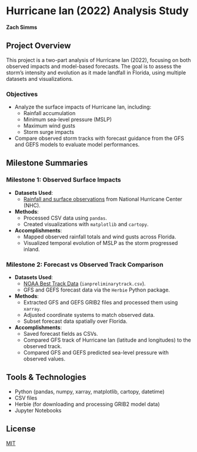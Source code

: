 # Hurricane Ian (2022) Analysis Study

**Zach Simms**

## Project Overview

This project is a two-part analysis of Hurricane Ian (2022), focusing on both observed impacts and model-based forecasts. The goal is to assess the storm’s intensity and evolution as it made landfall in Florida, using multiple datasets and visualizations.

### Objectives
- Analyze the surface impacts of Hurricane Ian, including:
  - Rainfall accumulation
  - Minimum sea-level pressure (MSLP)
  - Maximum wind gusts
  - Storm surge impacts
- Compare observed storm tracks with forecast guidance from the GFS and GEFS models to evaluate model performances.

## Milestone Summaries

### Milestone 1: Observed Surface Impacts
- **Datasets Used**:
  - [Rainfall and surface observations](https://www.nhc.noaa.gov/data/tcr/AL092022_Ian.pdf) from National Hurricane Center (NHC).
- **Methods**:
  - Processed CSV data using `pandas`.
  - Created visualizations with `matplotlib` and `cartopy`.
- **Accomplishments**:
  - Mapped observed rainfall totals and wind gusts across Florida.
  - Visualized temporal evolution of MSLP as the storm progressed inland.

### Milestone 2: Forecast vs Observed Track Comparison
- **Datasets Used**:
  - [NOAA Best Track Data](https://noaa.hub.arcgis.com/datasets/20d971f4472e4037af0f260f6454e7ab/about?layer=1) (`ianpreliminarytrack.csv`).
  - GFS and GEFS forecast data via the `Herbie` Python package.
- **Methods**:
  - Extracted GFS and GEFS GRIB2 files and processed them using `xarray`.
  - Adjusted coordinate systems to match observed data.
  - Subset forecast data spatially over Florida.
- **Accomplishments**:
  - Saved forecast fields as CSVs.
  - Compared GFS track of Hurricane Ian (latitude and longitudes) to the observed track.
  - Compared GFS and GEFS predicted sea-level pressure with observed values.

## Tools & Technologies
- Python (pandas, numpy, xarray, matplotlib, cartopy, datetime)
- CSV files
- Herbie (for downloading and processing GRIB2 model data)
- Jupyter Notebooks

## License

[MIT](https://choosealicense.com/licenses/mit/)
